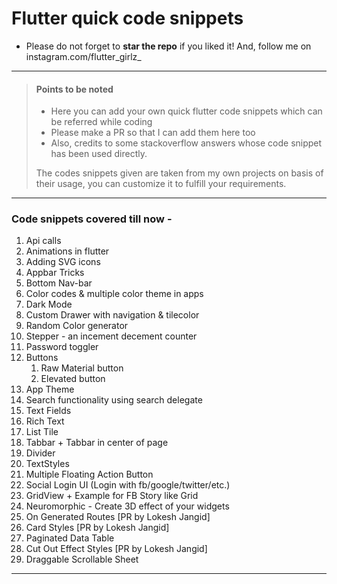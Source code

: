 
# Flutter quick code snippets 


 * Please do not forget to **star the repo** if you liked it! And, follow me on instagram.com/flutter_girlz_
***

> #### Points to be noted
>
> - Here you can add your own quick flutter code snippets which can be referred while coding
> - Please make a PR so that I can add them here too
> -  Also, credits to some stackoverflow answers whose code snippet has been used directly.
> 
>  The codes snippets given are taken from my own projects on basis of their usage, you can customize it to fulfill your requirements.
>  


***

### Code snippets covered till now - 
<ol>
 <li>Api calls</li>
 <li>Animations in flutter</li>
<li>Adding SVG icons</li>
<li>Appbar Tricks</li>
<li>Bottom Nav-bar</li>
<li>Color codes & multiple color theme in apps </li>
<li>Dark Mode</li>
 <li>Custom Drawer with navigation & tilecolor</li>
<li>Random Color generator</li>
<li>Stepper - an incement decement counter</li>
 <li>Password toggler</li>
<li>Buttons
<ol>
<li>Raw Material button</li>
<li>Elevated button</li>
</ol>
</li>
<li>App Theme</li>
<li>Search functionality using search delegate</li>
<li>Text Fields</li>
<li>Rich Text</li>
<li>List Tile</li>
<li>Tabbar + Tabbar in center of page</li>
<li>Divider</li>
<li>TextStyles</li>
<li>Multiple Floating Action Button</li>
<li>Social Login UI (Login with fb/google/twitter/etc.)</li>
<li>GridView + Example for FB Story like Grid</li>
 <li>Neuromorphic - Create 3D effect of your widgets</li>
 <li>On Generated Routes [PR by Lokesh Jangid]</li>
 <li>Card Styles [PR by Lokesh Jangid]</li>
 <li>Paginated Data Table</li>
 <li>Cut Out Effect Styles [PR by Lokesh Jangid]</li>
 <li>Draggable Scrollable Sheet</li>
</ol>

***

